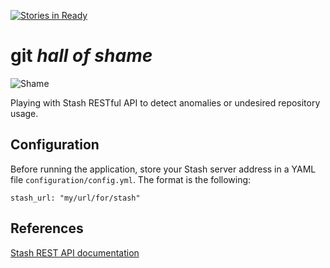 [![Stories in Ready](https://badge.waffle.io/jsrois/githallofshame.png?label=ready&title=Ready)](https://waffle.io/jsrois/githallofshame)
# git *hall of shame*

![Shame](http://i.imgur.com/FidZknJ.gif)

Playing with Stash RESTful API to detect anomalies or undesired repository usage.

## Configuration
Before running the application, store your Stash server address in a YAML file `configuration/config.yml`. The format is the following: 
    
    stash_url: "my/url/for/stash"
    
## References

[Stash REST API documentation](https://developer.atlassian.com/static/rest/stash/3.11.3/stash-rest.html#idp676080)
